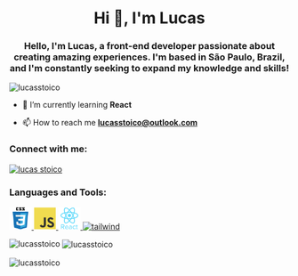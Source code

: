 <h1 align="center">Hi 👋, I'm Lucas</h1>
<h3 align="center">Hello, I'm Lucas, a front-end developer passionate about creating amazing experiences. I'm based in São Paulo, Brazil, and I'm constantly seeking to expand my knowledge and skills!</h3>

<p align="left"> <img src="https://64.media.tumblr.com/7cad9c212d874927c0b69469c649df7f/d0c33dc4908cc2c0-12/s1280x1920/c1f76d88649e2e8e60b2b30a2306c7f7bb3c7766.gif" alt="lucasstoico" /> </p>

- 🌱 I’m currently learning **React**

- 📫 How to reach me **lucasstoico@outlook.com**

<h3 align="left">Connect with me:</h3>
<p align="left">
<a href="https://linkedin.com/in/lucas stoico" target="blank"><img align="center" src="https://raw.githubusercontent.com/rahuldkjain/github-profile-readme-generator/master/src/images/icons/Social/linked-in-alt.svg" alt="lucas stoico" height="30" width="40" /></a>
</p>

<h3 align="left">Languages and Tools:</h3>
<p align="left"> <a href="https://www.w3schools.com/css/" target="_blank" rel="noreferrer"> <img src="https://raw.githubusercontent.com/devicons/devicon/master/icons/css3/css3-original-wordmark.svg" alt="css3" width="40" height="40"/> </a> <a href="https://developer.mozilla.org/en-US/docs/Web/JavaScript" target="_blank" rel="noreferrer"> <img src="https://raw.githubusercontent.com/devicons/devicon/master/icons/javascript/javascript-original.svg" alt="javascript" width="40" height="40"/> </a> <a href="https://reactjs.org/" target="_blank" rel="noreferrer"> <img src="https://raw.githubusercontent.com/devicons/devicon/master/icons/react/react-original-wordmark.svg" alt="react" width="40" height="40"/> </a> <a href="https://tailwindcss.com/" target="_blank" rel="noreferrer"> <img src="https://www.vectorlogo.zone/logos/tailwindcss/tailwindcss-icon.svg" alt="tailwind" width="40" height="40"/> </a> </p>

<p><img align="left" src="https://github-readme-stats.vercel.app/api/top-langs?username=lucasstoico&show_icons=true&locale=en&layout=compact" alt="lucasstoico" /></p>

<p>&nbsp;<img align="center" src="https://github-readme-stats.vercel.app/api?username=lucasstoico&show_icons=true&locale=en" alt="lucasstoico" /></p>

<p><img align="center" src="https://github-readme-streak-stats.herokuapp.com/?user=lucasstoico&" alt="lucasstoico" /></p>
